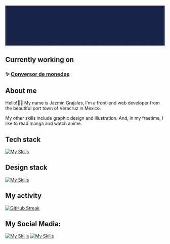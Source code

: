 ![Animated banner](animated-banner.gif)

## Currently working on

### ✨ [Conversor de monedas](https://github.com/JB-Gra/conversormoneda)

## About me

Hello!👋🏼 My name is Jazmin Grajales, I'm a front-end web developer from the beautiful port town of Veracruz in Mexico. 

My other skills include graphic design and illustration. And, in my freetime, I like to read manga and watch anime.

## Tech stack

[![My Skills](https://skillicons.dev/icons?i=html,css,js,react,ts,nodejs)](https://skillicons.dev)

## Design stack

[![My Skills](https://skillicons.dev/icons?i=figma,ps,ai,blender,xd)](https://skillicons.dev)

## My activity

[![GitHub Streak](https://streak-stats.demolab.com?user=JB-Gra&theme=radical)](https://git.io/streak-stats)

## My Social Media:
[![My Skills](https://skillicons.dev/icons?i=linkedin)](https://www.linkedin.com/in/jazmin-grajales-103964282/)
[![My Skills](https://skillicons.dev/icons?i=twitter)](https://twitter.com/jazygurabu)

<!---
JB-Gra/JB-Gra is a ✨ special ✨ repository because its `README.md` (this file) appears on your GitHub profile.
You can click the Preview link to take a look at your changes.
--->

